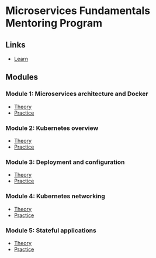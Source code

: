 # Microservices Fundamentals Mentoring Program

## Links

- [Learn](https://learn.epam.com/)

## Modules

### Module 1: Microservices architecture and Docker

- [Theory](1-microservices-architecture-and-docker/materials/README.md)
- [Practice](1-microservices-architecture-and-docker/task/README.md)

### Module 2: Kubernetes overview

- [Theory](2-k8s-overview/materials/README.md)
- [Practice](2-k8s-overview/task/README.md)

### Module 3: Deployment and configuration

- [Theory](3-deployment-and-configuration/materials/README.md)
- [Practice](3-deployment-and-configuration/task/README.md)

### Module 4: Kubernetes networking

- [Theory]()
- [Practice]()

### Module 5: Stateful applications

- [Theory]()
- [Practice]()
